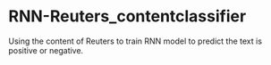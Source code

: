 # RNN-Reuters_contentclassifier
Using the content of Reuters to train RNN model to predict the text is positive or negative.
